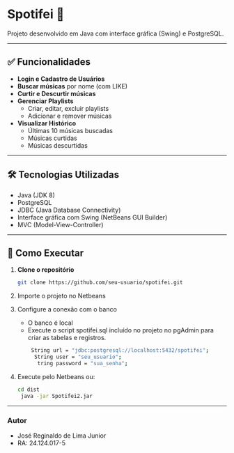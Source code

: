 # Spotifei 🎵

Projeto desenvolvido em Java com interface gráfica (Swing) e PostgreSQL.

---

## ✅ Funcionalidades

- **Login e Cadastro de Usuários**
- **Buscar músicas** por nome (com LIKE)
- **Curtir e Descurtir músicas**
- **Gerenciar Playlists**
  - Criar, editar, excluir playlists
  - Adicionar e remover músicas
- **Visualizar Histórico**
  - Últimas 10 músicas buscadas
  - Músicas curtidas
  - Músicas descurtidas

---

## 🛠️ Tecnologias Utilizadas

- Java (JDK 8)
- PostgreSQL
- JDBC (Java Database Connectivity)
- Interface gráfica com Swing (NetBeans GUI Builder)
- MVC (Model-View-Controller)

---

## 🚀 Como Executar

1. **Clone o repositório**

   ```bash
   git clone https://github.com/seu-usuario/spotifei.git
2. Importe o projeto no Netbeans
3. Configure a conexão com o banco
   - O banco é local
   - Execute o script spotifei.sql incluído no projeto no pgAdmin para criar as tabelas e registros.
     ```bash
      String url = "jdbc:postgresql://localhost:5432/spotifei";
       String user = "seu_usuario";
        tring password = "sua_senha";
4. Execute pelo Netbeans ou:
   ```bash
   cd dist
    java -jar Spotifei2.jar

---

### Autor
- José Reginaldo de Lima Junior
- RA: 24.124.017-5
